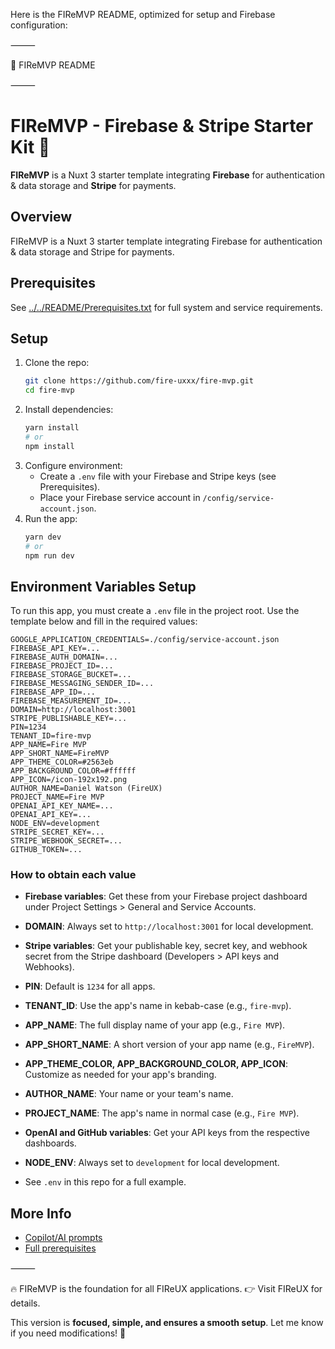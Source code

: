 Here is the FIReMVP README, optimized for setup and Firebase configuration:

⸻

📄 FIReMVP README

⸻

# FIReMVP - Firebase & Stripe Starter Kit 🚀

**FIReMVP** is a Nuxt 3 starter template integrating **Firebase** for authentication & data storage and **Stripe** for payments.

## Overview

FIReMVP is a Nuxt 3 starter template integrating Firebase for authentication & data storage and Stripe for payments.

## Prerequisites

See [../../README/Prerequisites.txt](../../README/Prerequisites.txt) for full system and service requirements.

## Setup

1. Clone the repo:
   ```sh
   git clone https://github.com/fire-uxxx/fire-mvp.git
   cd fire-mvp
   ```
2. Install dependencies:
   ```sh
   yarn install
   # or
   npm install
   ```
3. Configure environment:
   - Create a `.env` file with your Firebase and Stripe keys (see Prerequisites).
   - Place your Firebase service account in `/config/service-account.json`.
4. Run the app:
   ```sh
   yarn dev
   # or
   npm run dev
   ```

## Environment Variables Setup

To run this app, you must create a `.env` file in the project root. Use the template below and fill in the required values:

```env
GOOGLE_APPLICATION_CREDENTIALS=./config/service-account.json
FIREBASE_API_KEY=...
FIREBASE_AUTH_DOMAIN=...
FIREBASE_PROJECT_ID=...
FIREBASE_STORAGE_BUCKET=...
FIREBASE_MESSAGING_SENDER_ID=...
FIREBASE_APP_ID=...
FIREBASE_MEASUREMENT_ID=...
DOMAIN=http://localhost:3001
STRIPE_PUBLISHABLE_KEY=...
PIN=1234
TENANT_ID=fire-mvp
APP_NAME=Fire MVP
APP_SHORT_NAME=FireMVP
APP_THEME_COLOR=#2563eb
APP_BACKGROUND_COLOR=#ffffff
APP_ICON=/icon-192x192.png
AUTHOR_NAME=Daniel Watson (FireUX)
PROJECT_NAME=Fire MVP
OPENAI_API_KEY_NAME=...
OPENAI_API_KEY=...
NODE_ENV=development
STRIPE_SECRET_KEY=...
STRIPE_WEBHOOK_SECRET=...
GITHUB_TOKEN=...
```

### How to obtain each value

- **Firebase variables**: Get these from your Firebase project dashboard under Project Settings > General and Service Accounts.
- **DOMAIN**: Always set to `http://localhost:3001` for local development.
- **Stripe variables**: Get your publishable key, secret key, and webhook secret from the Stripe dashboard (Developers > API keys and Webhooks).
- **PIN**: Default is `1234` for all apps.
- **TENANT_ID**: Use the app's name in kebab-case (e.g., `fire-mvp`).
- **APP_NAME**: The full display name of your app (e.g., `Fire MVP`).
- **APP_SHORT_NAME**: A short version of your app name (e.g., `FireMVP`).
- **APP_THEME_COLOR, APP_BACKGROUND_COLOR, APP_ICON**: Customize as needed for your app's branding.
- **AUTHOR_NAME**: Your name or your team's name.
- **PROJECT_NAME**: The app's name in normal case (e.g., `Fire MVP`).
- **OpenAI and GitHub variables**: Get your API keys from the respective dashboards.
- **NODE_ENV**: Always set to `development` for local development.

- See `.env` in this repo for a full example.

## More Info

- [Copilot/AI prompts](copilot/README-app.md)
- [Full prerequisites](../../README/Prerequisites.txt)

⸻

🔥 FIReMVP is the foundation for all FIReUX applications.
👉 Visit FIReUX for details.

This version is **focused, simple, and ensures a smooth setup**. Let me know if you need modifications! 🚀
